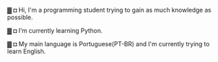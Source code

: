 ▓  ◘ Hi, I'm a programming student trying to gain as much knowledge as possible.

▓  ◘ I’m currently learning Python.

▓  ◘ My main language is Portuguese(PT-BR) and I'm currently trying to learn English.
